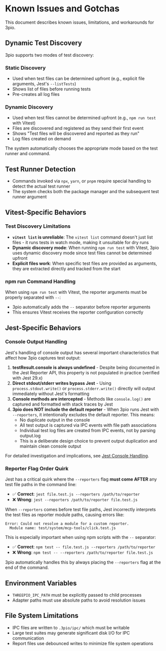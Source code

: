 # Known Issues and Gotchas

This document describes known issues, limitations, and workarounds for 3pio.

## Dynamic Test Discovery

3pio supports two modes of test discovery:

### Static Discovery
- Used when test files can be determined upfront (e.g., explicit file arguments, Jest's `--listTests`)
- Shows list of files before running tests
- Pre-creates all log files

### Dynamic Discovery
- Used when test files cannot be determined upfront (e.g., `npm run test` with Vitest)
- Files are discovered and registered as they send their first event
- Shows "Test files will be discovered and reported as they run"
- Log files created on demand

The system automatically chooses the appropriate mode based on the test runner and command.

## Test Runner Detection

- Commands invoked via `npx`, `yarn`, or `pnpm` require special handling to detect the actual test runner
- The system checks both the package manager and the subsequent test runner argument

## Vitest-Specific Behaviors

### Test Discovery Limitations

- **`vitest list` is unreliable**: The `vitest list` command doesn't just list files - it runs tests in watch mode, making it unsuitable for dry runs
- **Dynamic discovery mode**: When running `npm run test` with Vitest, 3pio uses dynamic discovery mode since test files cannot be determined upfront
- **Explicit files work**: When specific test files are provided as arguments, they are extracted directly and tracked from the start

### npm run Command Handling

When using `npm run test` with Vitest, the reporter arguments must be properly separated with `--`:
- 3pio automatically adds the `--` separator before reporter arguments
- This ensures Vitest receives the reporter configuration correctly

## Jest-Specific Behaviors

### Console Output Handling

Jest's handling of console output has several important characteristics that affect how 3pio captures test output:

1. **testResult.console is always undefined** - Despite being documented in the Jest Reporter API, this property is not populated in practice (verified with Jest 29.x)
2. **Direct stdout/stderr writes bypass Jest** - Using `process.stdout.write()` or `process.stderr.write()` directly will output immediately without Jest's formatting
3. **Console methods are intercepted** - Methods like `console.log()` are captured and formatted with stack traces by Jest
4. **3pio does NOT include the default reporter** - When 3pio runs Jest with `--reporters`, it intentionally excludes the default reporter. This means:
   - No duplicate output in the console
   - All test output is captured via IPC events with file path associations
   - Individual test log files are created from IPC events, not by parsing output.log
   - This is a deliberate design choice to prevent output duplication and maintain clean console output

For detailed investigation and implications, see [Jest Console Handling](./jest-console-handling.md).

### Reporter Flag Order Quirk

Jest has a critical quirk where the `--reporters` flag **must come AFTER** any test file paths in the command line:

- ✅ **Correct**: `jest file.test.js --reporters /path/to/reporter`
- ❌ **Wrong**: `jest --reporters /path/to/reporter file.test.js`

When `--reporters` comes before test file paths, Jest incorrectly interprets the test files as reporter module paths, causing errors like:
```
Error: Could not resolve a module for a custom reporter.
  Module name: test/system/mcp-tools/click.test.js
```

This is especially important when using npm scripts with the `--` separator:
- ✅ **Correct**: `npm test -- file.test.js --reporters /path/to/reporter`
- ❌ **Wrong**: `npm test -- --reporters /path/to/reporter file.test.js`

3pio automatically handles this by always placing the `--reporters` flag at the end of the command.

## Environment Variables

- `THREEPIO_IPC_PATH` must be explicitly passed to child processes
- Adapter paths must use absolute paths to avoid resolution issues


## File System Limitations

- IPC files are written to `.3pio/ipc/` which must be writable
- Large test suites may generate significant disk I/O for IPC communication
- Report files use debounced writes to minimize file system operations